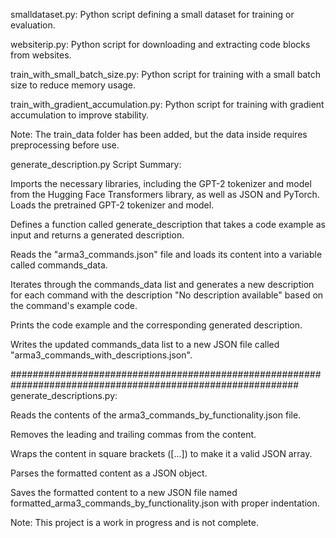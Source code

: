 


smalldataset.py: Python script defining a small dataset for training or evaluation.



websiterip.py: Python script for downloading and extracting code blocks from websites.


train_with_small_batch_size.py: Python script for training with a small batch size to reduce memory usage.


train_with_gradient_accumulation.py: Python script for training with gradient accumulation to improve stability.


Note: The train_data folder has been added, but the data inside requires preprocessing before use.



generate_description.py Script Summary:

Imports the necessary libraries, including the GPT-2 tokenizer and model from the Hugging Face Transformers library, as well as JSON and PyTorch. Loads the pretrained GPT-2 tokenizer and model.

Defines a function called generate_description that takes a code example as input and returns a generated description.

Reads the "arma3_commands.json" file and loads its content into a variable called commands_data.

Iterates through the commands_data list and generates a new description for each command with the description "No description available" based on the command's example code.

Prints the code example and the corresponding generated description.

Writes the updated commands_data list to a new JSON file called "arma3_commands_with_descriptions.json".

############################################################################################################
generate_descriptions.py:

Reads the contents of the arma3_commands_by_functionality.json file.

Removes the leading and trailing commas from the content.

Wraps the content in square brackets ([...]) to make it a valid JSON array.

Parses the formatted content as a JSON object.

Saves the formatted content to a new JSON file named formatted_arma3_commands_by_functionality.json with proper indentation.

Note: This project is a work in progress and is not complete.
